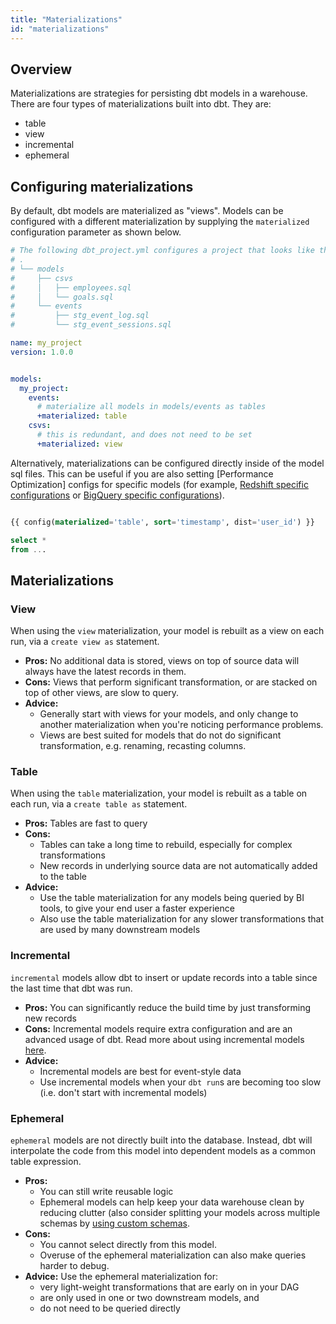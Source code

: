 ```yaml
---
title: "Materializations"
id: "materializations"
---
```


## Overview
Materializations are strategies for persisting dbt models in a warehouse. There are four types of materializations built into dbt. They are:
- table
- view
- incremental
- ephemeral


## Configuring materializations
By default, dbt models are materialized as "views". Models can be configured with a different materialization by supplying the `materialized` configuration parameter as shown below.

<File name='dbt_project.yml'>

```yaml
# The following dbt_project.yml configures a project that looks like this:
# .
# └── models
#     ├── csvs
#     │   ├── employees.sql
#     │   └── goals.sql
#     └── events
#         ├── stg_event_log.sql
#         └── stg_event_sessions.sql

name: my_project
version: 1.0.0


models:
  my_project:
    events:
      # materialize all models in models/events as tables
      +materialized: table
    csvs:
      # this is redundant, and does not need to be set
      +materialized: view
```

</File>

Alternatively, materializations can be configured directly inside of the model sql files. This can be useful if you are also setting [Performance Optimization] configs for specific models (for example, [Redshift specific configurations](redshift-configs) or [BigQuery specific configurations](bigquery-configs)).

<File name='models/events/stg_event_log.sql'>

```sql

{{ config(materialized='table', sort='timestamp', dist='user_id') }}

select *
from ...
```

</File>

## Materializations


### View
When using the `view` materialization, your model is rebuilt as a view on each run, via a `create view as` statement.
* **Pros:** No additional data is stored, views on top of source data will always have the latest records in them.
* **Cons:** Views that perform significant transformation, or are stacked on top of other views, are slow to query.
* **Advice:**
    * Generally start with views for your models, and only change to another materialization when you're noticing performance problems.
    * Views are best suited for models that do not do significant transformation, e.g. renaming, recasting columns.

### Table
When using the `table` materialization, your model is rebuilt as a table on each run, via a `create table as` statement.
* **Pros:** Tables are fast to query
* **Cons:**
    * Tables can take a long time to rebuild, especially for complex transformations
    * New records in underlying source data are not automatically added to the table
* **Advice:**
  * Use the table materialization for any models being queried by BI tools, to give your end user a faster experience
  * Also use the table materialization for any slower transformations that are used by many downstream models


### Incremental
`incremental` models allow dbt to insert or update records into a table since the last time that dbt was run.
* **Pros:** You can significantly reduce the build time by just transforming new records
* **Cons:** Incremental models require extra configuration and are an advanced usage of dbt. Read more about using incremental models [here](configuring-incremental-models).
* **Advice:**
    * Incremental models are best for event-style data
    * Use incremental models when your `dbt run`s are becoming too slow (i.e. don't start with incremental models)

### Ephemeral
`ephemeral` models are not directly built into the database. Instead, dbt will interpolate the code from this model into dependent models as a common table expression.
* **Pros:**
    * You can still write reusable logic
    * Ephemeral models can help keep your data warehouse clean by reducing clutter (also consider splitting your models across multiple schemas by [using custom schemas](using-custom-schemas).
* **Cons:**
    * You cannot select directly from this model.
    * Overuse of the ephemeral materialization can also make queries harder to debug.
* **Advice:** Use the ephemeral materialization for:
    * very light-weight transformations that are early on in your DAG
    * are only used in one or two downstream models, and
    * do not need to be queried directly
